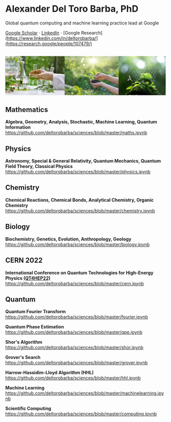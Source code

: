 # Alexander Del Toro Barba, PhD

Global quantum computing and machine learning practice lead at Google

[Google Scholar](https://scholar.google.com/citations?hl=en&user=fddyK-wAAAAJ) $\cdot$ [LinkedIn](https://www.linkedin.com/in/deltorobarba/) $\cdot$ [Google Research](https://www.linkedin.com/in/deltorobarba/](https://research.google/people/107479/)


<br>

<img src="https://raw.githubusercontent.com/deltorobarba/repo/master/sciences_0000.png" alt="sciences">

<br>


## Mathematics

<b>Algebra, Geometry, Analysis, Stochastic, Machine Learning, Quantum Information</b><br>
https://github.com/deltorobarba/sciences/blob/master/maths.ipynb


## Physics

<b>Astronomy, Special & General Relativity, Quantum Mechanics, Quantum Field Theory, Classical Physics</b><br>
https://github.com/deltorobarba/sciences/blob/master/physics.ipynb


## Chemistry

<b>Chemical Reactions, Chemical Bonds, Analytical Chemistry, Organic Chemistry</b><br>
https://github.com/deltorobarba/sciences/blob/master/chemistry.ipynb


## Biology

<b>Biochemistry, Genetics, Evolution, Anthropology, Geology</b><br>
https://github.com/deltorobarba/sciences/blob/master/biology.ipynb

## CERN 2022

<b>International Conference on Quantum Technologies for High-Energy Physics [(QT4HEP22)](https://indico.cern.ch/event/1190278/)</b><br>
https://github.com/deltorobarba/sciences/blob/master/cern.ipynb

## Quantum

<b>Quantum Fourier Transform</b><br>
https://github.com/deltorobarba/sciences/blob/master/fourier.ipynb

<b>Quantum Phase Estimation</b><br>
https://github.com/deltorobarba/sciences/blob/master/qpe.ipynb

<b>Shor's Algorithm</b><br>
https://github.com/deltorobarba/sciences/blob/master/shor.ipynb

<b>Grover's Search</b><br>
https://github.com/deltorobarba/sciences/blob/master/grover.ipynb

<b>Harrow-Hassidim-Lloyd Algorithm (HHL)</b><br>
https://github.com/deltorobarba/sciences/blob/master/hhl.ipynb

<b>Machine Learning</b><br>
https://github.com/deltorobarba/sciences/blob/master/machinelearning.ipynb

<b>Scientific Computing</b><br>
https://github.com/deltorobarba/sciences/blob/master/computing.ipynb


